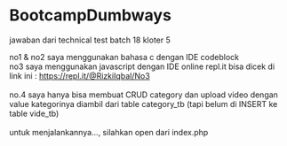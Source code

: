# BootcampDumbways
jawaban dari technical test batch 18 kloter 5

no1 & no2 saya menggunakan bahasa c dengan IDE codeblock<br>
no3 saya menggunakan javascript dengan IDE online repl.it bisa dicek di link ini : https://repl.it/@RizkiIqbal/No3 <br><br>
no.4 saya hanya bisa membuat CRUD category dan upload video dengan value kategorinya diambil dari table category_tb (tapi belum di INSERT ke table vide_tb)<br><br>
untuk menjalankannya..., silahkan open dari index.php
